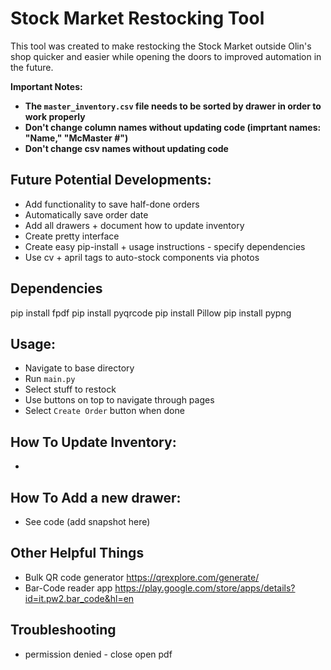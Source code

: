 # Stock Market Restocking Tool
This tool was created to make restocking the Stock Market outside Olin's shop quicker and easier while opening the doors to improved automation in the future.

**Important Notes:**
- **The `master_inventory.csv` file needs to be sorted by drawer in order to work properly**
- **Don't change column names without updating code (imprtant names: "Name," "McMaster #")**
- **Don't change csv names without updating code**


## Future Potential Developments:
+ Add functionality to save half-done orders
+ Automatically save order date
+ Add all drawers + document how to update inventory
+ Create pretty interface
+ Create easy pip-install + usage instructions - specify dependencies
+ Use cv + april tags to auto-stock components via photos

## Dependencies
pip install fpdf
pip install pyqrcode
pip install Pillow
pip install pypng

## Usage:
- Navigate to base directory
- Run `main.py`
- Select stuff to restock
- Use buttons on top to navigate through pages
- Select `Create Order` button when done

## How To Update Inventory:
-

## How To Add a new drawer:
- See code (add snapshot here)

## Other Helpful Things
- Bulk QR code generator https://qrexplore.com/generate/
- Bar-Code reader app https://play.google.com/store/apps/details?id=it.pw2.bar_code&hl=en

## Troubleshooting
- permission denied - close open pdf
